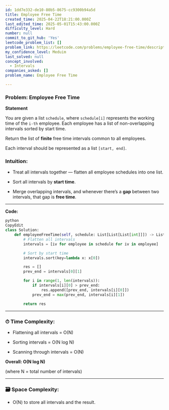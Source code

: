 ```yaml
---
id: 1dd7e332-de10-80b5-8675-cc9300b94a5d
title: Employee Free Time
created_time: 2025-04-22T18:21:00.000Z
last_edited_time: 2025-05-01T15:43:00.000Z
difficulty_level: Hard
number: null
commit_to_git_hub: 'Yes'
leetcode_problem_list: []
problem_link: https://leetcode.com/problems/employee-free-time/description/
my_confidence_level: Meduim
last_solved: null
concept_involved:
  - Intervals
companies_asked: []
problem_name: Employee Free Time

---
```


### **Problem: Employee Free Time**

**Statement**

You are given a list `schedule`, where `schedule[i]` represents the working time of the `i-th` employee. Each employee has a list of non-overlapping intervals sorted by start time.

Return the list of **finite** free time intervals common to all employees.

Each interval should be represented as a list `[start, end]`.

### **Intuition:**

*   Treat all intervals together — flatten all employee schedules into one list.

*   Sort all intervals by **start time**.

*   Merge overlapping intervals, and whenever there’s a **gap** between two intervals, that gap is **free time**.

***

**Code:**

```python
python
CopyEdit
class Solution:
    def employeeFreeTime(self, schedule: List[List[List[int]]]) -> List[List[int]]:
        # Flatten all intervals
        intervals = [iv for employee in schedule for iv in employee]

        # Sort by start time
        intervals.sort(key=lambda x: x[0])

        res = []
        prev_end = intervals[0][1]

        for i in range(1, len(intervals)):
            if intervals[i][0] > prev_end:
                res.append([prev_end, intervals[i][0]])
            prev_end = max(prev_end, intervals[i][1])

        return res


```

***

### ⏱ **Time Complexity:**

*   Flattening all intervals = O(N)

*   Sorting intervals = O(N log N)

*   Scanning through intervals = O(N)

**Overall: O(N log N)**

(where N = total number of intervals)

***

### 🗃 **Space Complexity:**

*   O(N) to store all intervals and the result.
